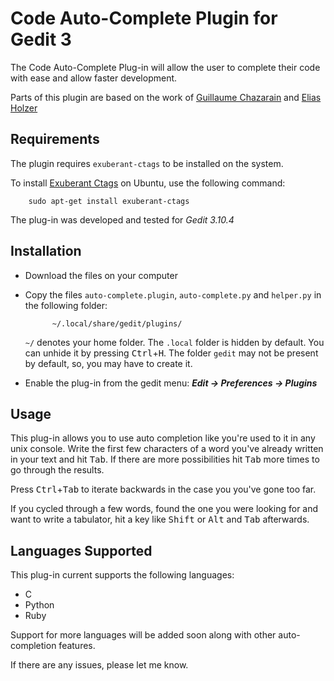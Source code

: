 # Code Auto-Complete Plugin for Gedit 3

The Code Auto-Complete Plug-in will allow the user to complete their
code with ease and allow faster development.

Parts of this plugin are based on the work of [Guillaume Chazarain](http://guichaz.free.fr/gedit-completion) 
and [Elias Holzer](http://elias.hiex.at/gedit-plugins/)

## Requirements

The plugin requires `exuberant-ctags` to be installed on the system.

To install [Exuberant Ctags](http://ctags.sourceforge.net/) on Ubuntu, use the following command:
	
		sudo apt-get install exuberant-ctags

The plug-in was developed and tested for *Gedit 3.10.4*

## Installation

- Download the files on your computer

- Copy the files `auto-complete.plugin`, `auto-complete.py` and `helper.py` in the following folder:

			~/.local/share/gedit/plugins/
			
  `~/` denotes your home folder. The `.local` folder is hidden by default. 
  You can unhide it by pressing <kbd>Ctrl</kbd>+<kbd>H</kbd>. The folder `gedit` may not 
  be present by default, so, you may have to create it.

- Enable the plug-in from the gedit menu: ***Edit -> Preferences -> Plugins***

## Usage

This plug-in allows you to use auto completion like you're used to it in any
unix console. Write the first few characters of a word you've already
written in your text and hit <kbd>Tab</kbd>. If there are more possibilities hit
<kbd>Tab</kbd> more times to go through the results.
 
Press <kbd>Ctrl</kbd>+<kbd>Tab</kbd> to iterate backwards in the case you you've gone too far.
 
If you cycled through a few words, found the one you were looking for and want
to write a tabulator, hit a key like <kbd>Shift</kbd> or <kbd>Alt</kbd> and <kbd>Tab</kbd> afterwards.

## Languages Supported

This plug-in current supports the following languages:

- C
- Python
- Ruby

Support for more languages will be added soon along with other auto-completion features.

If there are any issues, please let me know.
